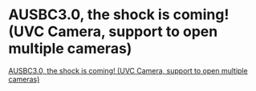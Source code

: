 # AUSBC3.0, the shock is coming! (UVC Camera, support to open multiple cameras)
[AUSBC3.0, the shock is coming! (UVC Camera, support to open multiple cameras)](https://aiwithcloud.com/2022/09/15/ausbc3-0_the_shock_is_coming_uvc_camera_support_to_open_multiple_cameras/)